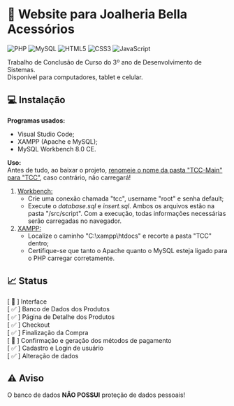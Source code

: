 # :ring: Website para Joalheria Bella Acessórios
![PHP](https://img.shields.io/badge/php-%23777BB4.svg?style=for-the-badge&logo=php&logoColor=white)
![MySQL](https://img.shields.io/badge/mysql-4479A1.svg?style=for-the-badge&logo=mysql&logoColor=white)
![HTML5](https://img.shields.io/badge/html5-%23E34F26.svg?style=for-the-badge&logo=html5&logoColor=white)
![CSS3](https://img.shields.io/badge/css3-%231572B6.svg?style=for-the-badge&logo=css3&logoColor=white)
![JavaScript](https://img.shields.io/badge/javascript-%23323330.svg?style=for-the-badge&logo=javascript&logoColor=%23F7DF1E)

Trabalho de Conclusão de Curso do 3º ano de Desenvolvimento de Sistemas. <br>
Disponível para computadores, tablet e celular.

## :computer: Instalação
**Programas usados:**
- Visual Studio Code;
- XAMPP (Apache e MySQL);
- MySQL Workbench 8.0 CE.

**Uso:** <br>
Antes de tudo, ao baixar o projeto, <u>renomeie o nome da pasta "TCC-Main" para "TCC"</u>, caso contrário, não carregará!
1. <u>Workbench:</u>
    - Crie uma conexão chamada "tcc", username "root" e senha default;
    - Execute o _database.sql_ e _insert.sql_. Ambos os arquivos estão na pasta "/src/script". Com a execução, todas informações necessárias serão carregadas no navegador.
2. <u>XAMPP:</u>
   - Localize o caminho "C:\xampp\htdocs" e recorte a pasta "TCC" dentro;
   - Certifique-se que tanto o Apache quanto o MySQL esteja ligado para o PHP carregar corretamente.

## :chart_with_upwards_trend: Status
[ :large_orange_diamond: ] Interface <br>
[ :white_check_mark: ] Banco de Dados dos Produtos <br>
[ :white_check_mark: ] Página de Detalhe dos Produtos <br>
[ :white_check_mark: ] Checkout <br>
[ :white_check_mark: ] Finalização da Compra <br>
[ :large_orange_diamond: ] Confirmação e geração dos métodos de pagamento <br>
[ :white_check_mark: ] Cadastro e Login de usuário <br>
[ :white_check_mark: ] Alteração de dados <br>

## ⚠️ Aviso
O banco de dados **NÃO POSSUI** proteção de dados pessoais!
